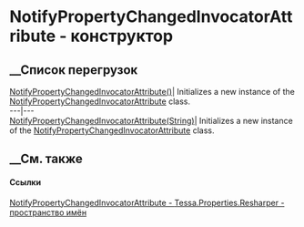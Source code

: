 # NotifyPropertyChangedInvocatorAttribute - конструктор
##  __Список перегрузок
[NotifyPropertyChangedInvocatorAttribute()](M_Tessa_Properties_Resharper_NotifyPropertyChangedInvocatorAttribute__ctor.htm)|
Initializes a new instance of the
[NotifyPropertyChangedInvocatorAttribute](T_Tessa_Properties_Resharper_NotifyPropertyChangedInvocatorAttribute.htm)
class.  
---|---  
[NotifyPropertyChangedInvocatorAttribute(String)](M_Tessa_Properties_Resharper_NotifyPropertyChangedInvocatorAttribute__ctor_1.htm)|
Initializes a new instance of the
[NotifyPropertyChangedInvocatorAttribute](T_Tessa_Properties_Resharper_NotifyPropertyChangedInvocatorAttribute.htm)
class.  
## __См. также
#### Ссылки
[NotifyPropertyChangedInvocatorAttribute -
](T_Tessa_Properties_Resharper_NotifyPropertyChangedInvocatorAttribute.htm)
[Tessa.Properties.Resharper - пространство
имён](N_Tessa_Properties_Resharper.htm)
